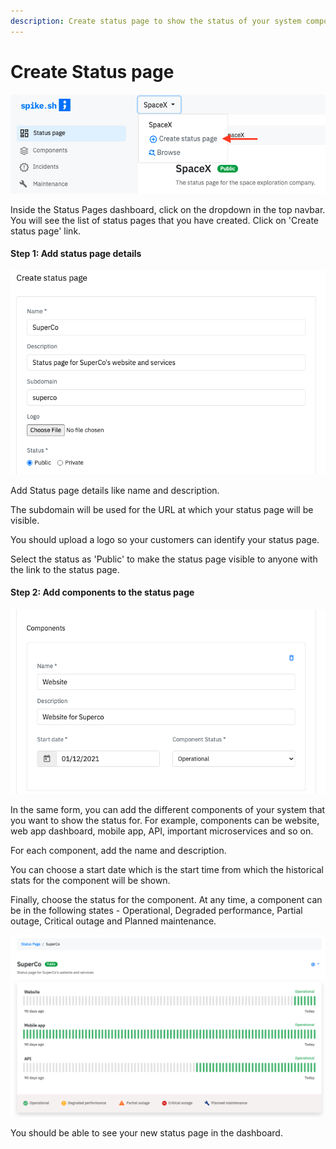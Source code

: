 ```yaml
---
description: Create status page to show the status of your system components.
---
```


# Create Status page

![](<.gitbook/assets/create status page 1.png>)

Inside the Status Pages dashboard, click on the dropdown in the top navbar. You will see the list of status pages that you have created. Click on 'Create status page' link.

#### Step 1: Add status page details

![](<.gitbook/assets/create status page 2 - 1.png>)

Add Status page details like name and description.&#x20;

The subdomain will be used for the URL at which your status page will be visible.

You should upload a logo so your customers can identify your status page.&#x20;

Select the status as 'Public' to make the status page visible to anyone with the link to the status page. &#x20;

#### Step 2: Add components to the status page

![](<.gitbook/assets/create status page 2 - 2.png>)

In the same form, you can add the different components of your system that you want to show the status for. For example, components can be website, web app dashboard, mobile app, API, important microservices and so on.&#x20;

For each component, add the name and description.&#x20;

You can choose a start date which is the start time from which the historical stats for the component will be shown. &#x20;

Finally, choose the status for the component. At any time, a component can be in the following states - Operational, Degraded performance, Partial outage, Critical outage and Planned maintenance.&#x20;

![](<.gitbook/assets/create status page 3.png>)

You should be able to see your new status page in the dashboard.&#x20;
